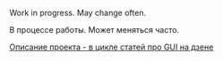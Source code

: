 Work in progress. May change often.

В процессе работы. Может меняться часто.

[Описание проекта - в цикле статей про GUI на дзене](https://dzen.ru/a/ZYWQX_ee-G3BOy1j)

